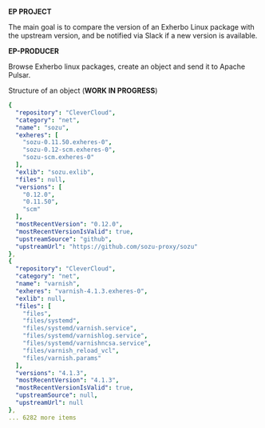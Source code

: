 **EP PROJECT**
&nbsp;

The main goal is to compare the version of an Exherbo Linux package with the upstream version, and be notified via Slack if a new version is available.

**EP-PRODUCER**
&nbsp;

Browse Exherbo linux packages, create an object and send it to Apache Pulsar.

Structure of an object (**WORK IN PROGRESS**)
```yaml
{
  "repository": "CleverCloud",
  "category": "net",
  "name": "sozu",
  "exheres": [
    "sozu-0.11.50.exheres-0",
    "sozu-0.12-scm.exheres-0",
    "sozu-scm.exheres-0"
  ],
  "exlib": "sozu.exlib",
  "files": null,
  "versions": [
    "0.12.0",
    "0.11.50",
    "scm"
  ],
  "mostRecentVersion": "0.12.0",
  "mostRecentVersionIsValid": true,
  "upstreamSource": "github",
  "upstreamUrl": "https://github.com/sozu-proxy/sozu"
},
{
  "repository": "CleverCloud",
  "category": "net",
  "name": "varnish",
  "exheres": "varnish-4.1.3.exheres-0",
  "exlib": null,
  "files": [
    "files",
    "files/systemd",
    "files/systemd/varnish.service",
    "files/systemd/varnishlog.service",
    "files/systemd/varnishncsa.service",
    "files/varnish_reload_vcl",
    "files/varnish.params"
  ],
  "versions": "4.1.3",
  "mostRecentVersion": "4.1.3",
  "mostRecentVersionIsValid": true,
  "upstreamSource": null,
  "upstreamUrl": null
},
... 6282 more items
```
